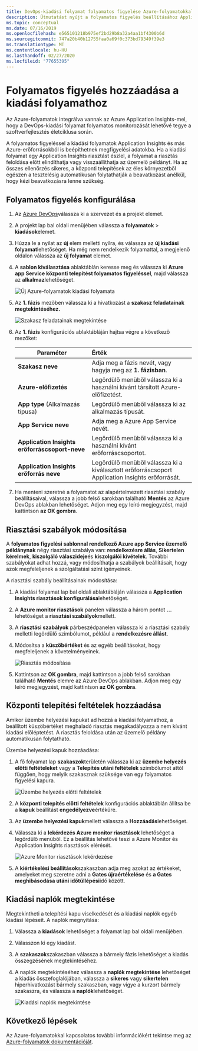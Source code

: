 ```yaml
---
title: DevOps-kiadási folyamat folyamatos figyelése Azure-folyamatokkal és Azure-Application Insightsokkal | Microsoft Docs
description: Útmutatást nyújt a folyamatos figyelés beállításához Application Insights
ms.topic: conceptual
ms.date: 07/16/2019
ms.openlocfilehash: e565101218b975ef2bd29b8a32a4aa1bf4300b6d
ms.sourcegitcommit: 747a20b40b12755faa0a69f0c373bd79349f39e3
ms.translationtype: MT
ms.contentlocale: hu-HU
ms.lasthandoff: 02/27/2020
ms.locfileid: "77655395"
---
```

# <a name="add-continuous-monitoring-to-your-release-pipeline"></a>Folyamatos figyelés hozzáadása a kiadási folyamathoz

Az Azure-folyamatok integrálva vannak az Azure Application Insights-mel, hogy a DevOps-kiadási folyamat folyamatos monitorozását lehetővé tegye a szoftverfejlesztés életciklusa során. 

A folyamatos figyeléssel a kiadási folyamatok Application Insights és más Azure-erőforrásokból is beépíthetnek megfigyelési adatokba. Ha a kiadási folyamat egy Application Insights riasztást észlel, a folyamat a riasztás feloldása előtt elindíthatja vagy visszaállíthatja az üzemelő példányt. Ha az összes ellenőrzés sikeres, a központi telepítések az éles környezetből egészen a tesztelésig automatikusan folytathatják a beavatkozást anélkül, hogy kézi beavatkozásra lenne szükség. 

## <a name="configure-continuous-monitoring"></a>Folyamatos figyelés konfigurálása

1. Az [Azure DevOps](https://dev.azure.com)válassza ki a szervezet és a projekt elemet.
   
1. A projekt lap bal oldali menüjében válassza a **folyamatok** > **kiadások**elemet. 
   
1. Húzza le a nyilat az **új** elem melletti nyílra, és válassza az **új kiadási folyamat**lehetőséget. Ha még nem rendelkezik folyamattal, a megjelenő oldalon válassza az **új folyamat** elemet.
   
1. A **sablon kiválasztása** ablaktáblán keresse meg és válassza ki **Azure app Service központi telepítést folyamatos figyeléssel**, majd válassza az **alkalmaz**lehetőséget. 

   ![Új Azure-folyamatok kiadási folyamata](media/continuous-monitoring/001.png)

1. Az **1. fázis** mezőben válassza ki a hivatkozást a **szakasz feladatainak megtekintéséhez.**

   ![Szakasz feladatainak megtekintése](media/continuous-monitoring/002.png)

1. Az **1. fázis** konfigurációs ablaktábláján hajtsa végre a következő mezőket: 

    | Paraméter        | Érték |
   | ------------- |:-----|
   | **Szakasz neve**      | Adja meg a fázis nevét, vagy hagyja meg az **1. fázisban**. |
   | **Azure-előfizetés** | Legördülő menüből válassza ki a használni kívánt társított Azure-előfizetést.|
   | **App type** (Alkalmazás típusa) | Legördülő menüből válassza ki az alkalmazás típusát. |
   | **App Service neve** | Adja meg a Azure App Service nevét. |
   | **Application Insights erőforráscsoport-neve**    | Legördülő menüből válassza ki a használni kívánt erőforráscsoportot. |
   | **Application Insights erőforrás neve** | Legördülő menüből válassza ki a kiválasztott erőforráscsoport Application Insights erőforrását.

1. Ha menteni szeretné a folyamatot az alapértelmezett riasztási szabály beállításaival, válassza a jobb felső sarokban található **Mentés** az Azure DevOps ablakban lehetőséget. Adjon meg egy leíró megjegyzést, majd kattintson **az OK gombra**.

## <a name="modify-alert-rules"></a>Riasztási szabályok módosítása

A **folyamatos figyelési sablonnal rendelkező Azure app Service üzemelő példánynak** négy riasztási szabálya van: **rendelkezésre állás**, **Sikertelen kérelmek**, **kiszolgáló válaszideje**és **kiszolgálói kivételek**. További szabályokat adhat hozzá, vagy módosíthatja a szabályok beállításait, hogy azok megfeleljenek a szolgáltatási szint igényeinek. 

A riasztási szabály beállításainak módosítása:

1. A kiadási folyamat lap bal oldali ablaktábláján válassza a **Application Insights riasztások konfigurálása**lehetőséget.

1. A **Azure monitor riasztások** panelen válassza a három pontot **...** lehetőséget a **riasztási szabályok**mellett.
   
1. A **riasztási szabályok** párbeszédpanelen válassza ki a riasztási szabály melletti legördülő szimbólumot, például a **rendelkezésre állást**. 
   
1. Módosítsa a **küszöbértéket** és az egyéb beállításokat, hogy megfeleljenek a követelményeinek.
   
   ![Riasztás módosítása](media/continuous-monitoring/003.png)
   
1. Kattintson az **OK gombra**, majd kattintson a jobb felső sarokban található **Mentés** elemre az Azure DevOps ablakban. Adjon meg egy leíró megjegyzést, majd kattintson **az OK gombra**.

## <a name="add-deployment-conditions"></a>Központi telepítési feltételek hozzáadása

Amikor üzembe helyezési kapukat ad hozzá a kiadási folyamathoz, a beállított küszöbértéket meghaladó riasztás megakadályozza a nem kívánt kiadási előléptetést. A riasztás feloldása után az üzemelő példány automatikusan folytatható.

Üzembe helyezési kapuk hozzáadása:

1. A fő folyamat lap **szakaszok**területén válassza ki az **üzembe helyezés előtti feltételeket** vagy a **Telepítés utáni feltételek** szimbólumot attól függően, hogy melyik szakasznak szüksége van egy folyamatos figyelési kapura.
   
   ![Üzembe helyezés előtti feltételek](media/continuous-monitoring/004.png)
   
1. A **központi telepítés előtti feltételek** konfigurációs ablaktáblán állítsa be a **kapuk** beállítást **engedélyezve**értékűre.
   
1. Az **üzembe helyezési kapuk**mellett válassza a **Hozzáadás**lehetőséget.
   
1. Válassza ki a **lekérdezés Azure monitor riasztások** lehetőséget a legördülő menüből. Ez a beállítás lehetővé teszi a Azure Monitor és Application Insights riasztások elérését.
   
   ![Azure Monitor riasztások lekérdezése](media/continuous-monitoring/005.png)
   
1. A **kiértékelési beállítások**szakaszban adja meg azokat az értékeket, amelyeket meg szeretne adni a **Gates újraértékelése** és **a Gates meghibásodása utáni időtúllépési**idő között. 

## <a name="view-release-logs"></a>Kiadási naplók megtekintése

Megtekintheti a telepítési kapu viselkedését és a kiadási naplók egyéb kiadási lépéseit. A naplók megnyitása:

1. Válassza a **kiadások** lehetőséget a folyamat lap bal oldali menüjében. 
   
1. Válasszon ki egy kiadást. 
   
1. A **szakaszok**szakaszban válassza a bármely fázis lehetőséget a kiadás összegzésének megtekintéséhez. 
   
1. A naplók megtekintéséhez válassza a **naplók megtekintése** lehetőséget a kiadás összefoglalójában, válassza a **sikeres** vagy **sikertelen** hiperhivatkozást bármely szakaszban, vagy vigye a kurzort bármely szakaszra, és válassza a **naplók**lehetőséget. 
   
   ![Kiadási naplók megtekintése](media/continuous-monitoring/006.png)

## <a name="next-steps"></a>Következő lépések

Az Azure-folyamatokkal kapcsolatos további információkért tekintse meg az [Azure-folyamatok dokumentációját](https://docs.microsoft.com/azure/devops/pipelines).
